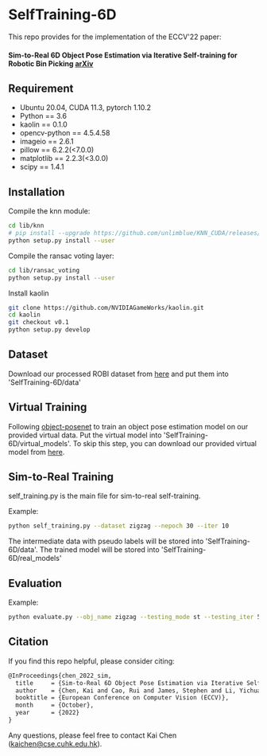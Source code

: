 # SelfTraining-6D

This repo provides for the implementation of the ECCV'22 paper:

#### Sim-to-Real 6D Object Pose Estimation via Iterative Self-training for Robotic Bin Picking [arXiv](https://arxiv.org/pdf/2204.07049.pdf)

## Requirement

- Ubuntu 20.04, CUDA 11.3, pytorch 1.10.2
- Python == 3.6
- kaolin == 0.1.0
- opencv-python == 4.5.4.58
- imageio == 2.6.1
- pillow == 6.2.2(<7.0.0)
- matplotlib == 2.2.3(<3.0.0)
- scipy == 1.4.1

## Installation

Compile the knn module:
```bash
cd lib/knn
# pip install --upgrade https://github.com/unlimblue/KNN_CUDA/releases/download/0.2/KNN_CUDA-0.2-py3-none-any.whl
python setup.py install --user
```

Compile the ransac voting layer:
```bash
cd lib/ransac_voting
python setup.py install --user
```

Install kaolin
```bash
git clone https://github.com/NVIDIAGameWorks/kaolin.git
cd kaolin
git checkout v0.1
python setup.py develop
```
## Dataset
Download our processed ROBI dataset from [here](https://mycuhk-my.sharepoint.com/:f:/g/personal/1155156867_link_cuhk_edu_hk/ErXAn877Pf5Il30MgnQsdhsBWpKD5UL-Z3jV5JWdRL__kQ?e=9jbajM) and put them into 'SelfTraining-6D/data'

## Virtual Training
Following [object-posenet](https://github.com/mentian/object-posenet) to train an object pose estimation model on our provided virtual data. Put the virtual model into 'SelfTraining-6D/virtual_models'. To skip this step, you can download our provided virtual model from [here](https://mycuhk-my.sharepoint.com/:u:/g/personal/1155156867_link_cuhk_edu_hk/EX-SKk8LTWZGpsdYAhlS1vEBMn-vVIQBq7wJFI4y8wBvxw?e=8Qtzau).

## Sim-to-Real Training
self_training.py is the main file for sim-to-real self-training.

Example:
```bash
python self_training.py --dataset zigzag --nepoch 30 --iter 10
```
The intermediate data with pseudo labels will be stored into 'SelfTraining-6D/data'. The trained model will be stored into 'SelfTraining-6D/real_models'

## Evaluation
Example:
```bash
python evaluate.py --obj_name zigzag --testing_mode st --testing_iter 5
```



## Citation
If you find this repo helpful, please consider citing:
```latex
@InProceedings{chen_2022_sim,
  title     = {Sim-to-Real 6D Object Pose Estimation via Iterative Self-training for Robotic Bin Picking},
  author    = {Chen, Kai and Cao, Rui and James, Stephen and Li, Yichuan and Liu, Yun-Hui and Abbeel, Pieter and Dou, Qi},
  booktitle = {European Conference on Computer Vision (ECCV)},
  month     = {October},
  year      = {2022}
}
```
Any questions, please feel free to contact Kai Chen (kaichen@cse.cuhk.edu.hk).
